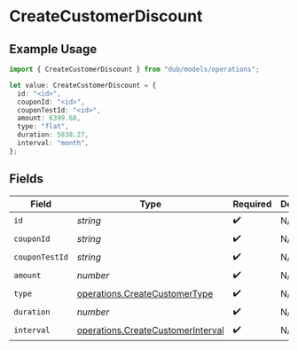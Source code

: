 # CreateCustomerDiscount

## Example Usage

```typescript
import { CreateCustomerDiscount } from "dub/models/operations";

let value: CreateCustomerDiscount = {
  id: "<id>",
  couponId: "<id>",
  couponTestId: "<id>",
  amount: 6399.68,
  type: "flat",
  duration: 5838.27,
  interval: "month",
};
```

## Fields

| Field                                                                                  | Type                                                                                   | Required                                                                               | Description                                                                            |
| -------------------------------------------------------------------------------------- | -------------------------------------------------------------------------------------- | -------------------------------------------------------------------------------------- | -------------------------------------------------------------------------------------- |
| `id`                                                                                   | *string*                                                                               | :heavy_check_mark:                                                                     | N/A                                                                                    |
| `couponId`                                                                             | *string*                                                                               | :heavy_check_mark:                                                                     | N/A                                                                                    |
| `couponTestId`                                                                         | *string*                                                                               | :heavy_check_mark:                                                                     | N/A                                                                                    |
| `amount`                                                                               | *number*                                                                               | :heavy_check_mark:                                                                     | N/A                                                                                    |
| `type`                                                                                 | [operations.CreateCustomerType](../../models/operations/createcustomertype.md)         | :heavy_check_mark:                                                                     | N/A                                                                                    |
| `duration`                                                                             | *number*                                                                               | :heavy_check_mark:                                                                     | N/A                                                                                    |
| `interval`                                                                             | [operations.CreateCustomerInterval](../../models/operations/createcustomerinterval.md) | :heavy_check_mark:                                                                     | N/A                                                                                    |